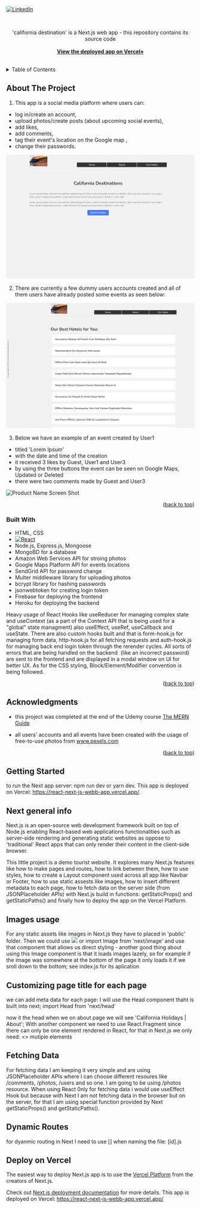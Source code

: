 <a name="readme-top"></a>

[![LinkedIn][linkedin-shield]][linkedin-url]



<!-- PROJECT LOGO -->
<br />
<div align="center">


  <p>
    'california destination' is a Next.js web app - this repository contains its source code     
    <br />
    <br />
    <a href="https://react-next-js-webb-app.vercel.app/"><strong>View the deployed app on Vercel»</strong></a>
    <br />
    <br />
   
  </p>
</div>



<!-- TABLE OF CONTENTS -->
<details>
  <summary>Table of Contents</summary>
  <ol>
    <li><a href="#about-the-project">About The Project</a></li>
    <li><a href="#built-with">Built With</a></li>
    <li><a href="#acknowledgments">Acknowledgments</a></li>
     <li><a href="#getting-started">Acknowledgments</a></li>
    <li><a href="#next-general-info">Acknowledgments</a></li>
    <li><a href="#images-usage">Acknowledgments</a></li>
    <li><a href="#customizing-page-title-for-each-page">Acknowledgments</a></li>
    <li><a href="#fetching-data">Acknowledgments</a></li>
    <li><a href="#dynamic-routes">Acknowledgments</a></li>
     <li><a href="#deploy-on-vercel">Acknowledgments</a></li>
  </ol>
</details>



<!-- ABOUT THE PROJECT -->
## About The Project

1. This app is a social media platform where users can:
* log in/create an account,
* upload photos/create posts (about upcoming social events),
* add likes,
* add comments,
* tag their event's location on the Google map ,
* change their passwords.

![Product Name Screen Shot](imgs/cd1.png)


2. There are currently a few dummy users accounts created and all of them users have already posted some events as seen below:

![Product Name Screen Shot](imgs/cd2.png)



3. Below we have an example of an event created by User1
* titled 'Lorem Ipsum'
* with the date and time of the creation
* it received 3 likes by Guest, User1 and User3
* by using the three buttons the event can be seen on Google Maps, 
Updated or Deleted
* there were two comments made by Guest and User3

![Product Name Screen Shot](imgs/eb6.png)


<p align="right">(<a href="#readme-top">back to top</a>)</p>



### Built With

* HTML, CSS
* [![React][React.js]][React-url]
* Node.js, Express.js, Mongoose 
* MongoBD for a database
* Amazon Web Services API for stroing photos
* Google Maps Platform API for events locations
* SendGrid API for password change
* Multer middleware library for uploading photos
* bcrypt library for hashing passwords
* jsonwebtoken for creating login token
* Firebase for deploying the frontend
* Heroku for deploying the backend

Heavy usage of React Hooks like useReducer for managing complex state and useContext (as a part of the Context API that is being used for a "global" state managment) also useEffect, useRef, useCallback and useState. There are also custom hooks built and that is form-hook.js for managing form data, http-hook.js for all fetching requests and auth-hook.js for managing back end login token through the rerender cycles.
All sorts of errors that are being handled on the backend  (like an incorrect password) are sent to the frontend and are displayed in a modal window on UI for better UX.
As for the CSS styling, Block/Element/Modifier convention is being followed.



<p align="right">(<a href="#readme-top">back to top</a>)</p>





<!-- ACKNOWLEDGMENTS -->
## Acknowledgments


* this project was completed at the end of the Udemy course <a href="https://www.udemy.com/course/react-nodejs-express-mongodb-the-mern-fullstack-guide/learn/lecture/16833284?start=15#overview">The MERN Guide</a>

* all users' accounts and all events have been created with the usage of free-to-use photos from www.pexels.com



<p align="right">(<a href="#readme-top">back to top</a>)</p>


## Getting Started
to run the Next app server:
npm run dev
or
yarn dev.
This app is deployed on Vercel: https://react-next-js-webb-app.vercel.app/.



## Next general info
Next.js is an open-source web development framework built on top of Node.js enabling React-based web applications functionalities such 
as server-side rendering and generating static websites as oppose to 'traditional' React apps that can only render their content in the client-side browser.

This little project is a demo tourist website. It explores many Next.js features like how to make pages and routes, how to link between them, how to use styles, how to create a Layout 
component used across all app like Navbar or Footer, how to use static assests like images, how to insert different metadata to each page, how to fetch data on the server side (from JSONPlaceholder APIs) with Next.js build in functions: getStaticProps() and getStaticPaths() and finally how to deploy the app on
the Vercel Platform.

## Images usage
 For any static assets like images in Next.js they have to placed in 'public' folder. 
 Then we could use <img src="public/kkkk"> or import Image from 'next/image'
 and use that component that allows us direct styling - another
 good thing about using this Image component is that it loads images lazely, so for example if the image was somewhere at the bottom of the page it only loads it if we sroll down to the bottom; 
    see index.js for its aplication

## Customizing page title for each page
we can add meta data for each page:
I will use the Head component thaht is built into next;
import Head from 'next/head'
<Head>
<title>California Holidays | About</title>
<meta name="keywords" content="about"/>
</Head>
now it the head when we on about page we will see 'California Holidays | About';
With another component we need to use React.Fragment since there can only be one element rendered in React, for that in Next.js we only need: 
<>
mutiple elements
</>

## Fetching Data
For fetching data I am keeping it very simple and are using JSONPlaceholder APIs where I can choose different resoures like /comments, /photos, /users and so one. I am going to be using
/photos resource. 
When using React 0nly for fetching data i would use useEffect Hook but because with Next 
I am not fetching data in the browser but on the server, for that I am using special function provided by Next getStaticProps() and getStaticPaths().

## Dynamic Routes
for dyanmic routing in Next I need to use [] when naming the file: [id].js

## Deploy on Vercel

The easiest way to deploy  Next.js app is to use the [Vercel Platform](https://vercel.com/import?utm_medium=default-template&filter=next.js&utm_source=create-next-app&utm_campaign=create-next-app-readme) from the creators of Next.js.

Check out  [Next.js deployment documentation](https://nextjs.org/docs/deployment) for more details.
This app is deployed on Vercel: https://react-next-js-webb-app.vercel.app/

<!-- MARKDOWN LINKS & IMAGES -->

[linkedin-shield]: https://img.shields.io/badge/-LinkedIn-black.svg?style=for-the-badge&logo=linkedin&colorB=555
[linkedin-url]: https://www.linkedin.com/in/tomasz-s-069249244/
[product-screenshot]: images/screenshot.png
[Next.js]: https://img.shields.io/badge/next.js-000000?style=for-the-badge&logo=nextdotjs&logoColor=white
[Next-url]: https://nextjs.org/
[React.js]: https://img.shields.io/badge/React-20232A?style=for-the-badge&logo=react&logoColor=61DAFB
[React-url]: https://reactjs.org/
[Vue.js]: https://img.shields.io/badge/Vue.js-35495E?style=for-the-badge&logo=vuedotjs&logoColor=4FC08D
[Vue-url]: https://vuejs.org/
[Angular.io]: https://img.shields.io/badge/Angular-DD0031?style=for-the-badge&logo=angular&logoColor=white
[Angular-url]: https://angular.io/
[Svelte.dev]: https://img.shields.io/badge/Svelte-4A4A55?style=for-the-badge&logo=svelte&logoColor=FF3E00
[Svelte-url]: https://svelte.dev/
[Laravel.com]: https://img.shields.io/badge/Laravel-FF2D20?style=for-the-badge&logo=laravel&logoColor=white
[Laravel-url]: https://laravel.com
[Bootstrap.com]: https://img.shields.io/badge/Bootstrap-563D7C?style=for-the-badge&logo=bootstrap&logoColor=white
[Bootstrap-url]: https://getbootstrap.com
[JQuery.com]: https://img.shields.io/badge/jQuery-0769AD?style=for-the-badge&logo=jquery&logoColor=white
[JQuery-url]: https://jquery.com 

